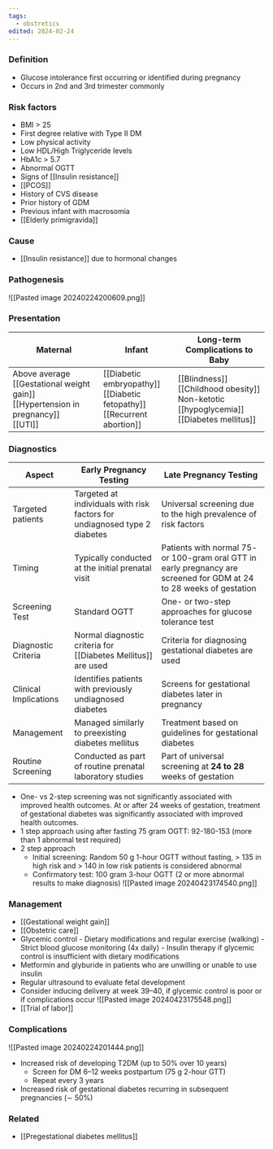 ```yaml
---
tags:
  - obstretics
edited: 2024-02-24
---
```

### Definition
- Glucose intolerance first occurring or identified during pregnancy
- Occurs in 2nd and 3rd trimester commonly

### Risk factors
- BMI > 25
- First degree relative with Type II DM
- Low physical activity
- Low HDL/High Triglyceride levels
- HbA1c > 5.7
- Abnormal OGTT
- Signs of [[Insulin resistance]]
- [[PCOS]]
- History of CVS disease
- Prior history of GDM
- Previous infant with macrosomia
- [[Elderly primigravida]] 

### Cause
- [[Insulin resistance]] due to hormonal changes

### Pathogenesis
![[Pasted image 20240224200609.png]]
### Presentation

| Maternal                                                                                 | Infant                                                                         | Long-term Complications to Baby                                                                     |
| ---------------------------------------------------------------------------------------- | ------------------------------------------------------------------------------ | --------------------------------------------------------------------------------------------------- |
| Above average [[Gestational weight gain]]<br> [[Hypertension in pregnancy]] <br> [[UTI]] | [[Diabetic embryopathy]] <br>[[Diabetic fetopathy]] <br>[[Recurrent abortion]] | [[Blindness]] <br>[[Childhood obesity]] <br> Non-ketotic [[hypoglycemia]]<br> [[Diabetes mellitus]] |

### Diagnostics
| Aspect                | Early Pregnancy Testing                                                   | Late Pregnancy Testing                                                                                               |
| --------------------- | ------------------------------------------------------------------------- | -------------------------------------------------------------------------------------------------------------------- |
| Targeted patients     | Targeted at individuals with risk factors for undiagnosed type 2 diabetes | Universal screening due to the high prevalence of risk factors                                                       |
| Timing                | Typically conducted at the initial prenatal visit                         | Patients with normal 75- or 100-gram oral GTT in early pregnancy are screened for GDM at 24 to 28 weeks of gestation |
| Screening Test        | Standard OGTT                                                             | One- or two-step approaches for glucose tolerance test                                                               |
| Diagnostic Criteria   | Normal diagnostic criteria for [[Diabetes Mellitus]] are used             | Criteria for diagnosing gestational diabetes are used                                                                |
| Clinical Implications | Identifies patients with previously undiagnosed diabetes                  | Screens for gestational diabetes later in pregnancy                                                                  |
| Management            | Managed similarly to preexisting diabetes mellitus                        | Treatment based on guidelines for gestational diabetes                                                               |
| Routine Screening     | Conducted as part of routine prenatal laboratory studies                  | Part of universal screening at **24 to 28** weeks of gestation                                                       |

- One- vs 2-step screening was not significantly associated with improved health outcomes. At or after 24 weeks of gestation, treatment of gestational diabetes was significantly associated with improved health outcomes.
- 1 step approach using after fasting 75 gram OGTT: 92-180-153 (more than 1 abnormal test required)
- 2 step approach
	- Initial screening: Random 50 g 1-hour OGTT without fasting, > 135 in high risk and > 140 in low risk patients is considered abnormal
	- Confirmatory test: 100 gram 3-hour OGTT (2 or more abnormal results to make diagnosis) 
	![[Pasted image 20240423174540.png]]
### Management
- [[Gestational weight gain]] 
- [[Obstetric care]] 
- Glycemic control
	   - Dietary modifications and regular exercise (walking)
	   - Strict blood glucose monitoring (4x daily)
	   - Insulin therapy if glycemic control is insufficient with dietary modifications 
- Metformin and glyburide in patients who are unwilling or unable to use insulin
- Regular ultrasound to evaluate fetal development
- Consider inducing delivery at week 39–40, if glycemic control is poor or if complications occur
![[Pasted image 20240423175548.png]]
- [[Trial of labor]] 
### Complications
![[Pasted image 20240224201444.png]]
 - Increased risk of developing T2DM (up to 50% over 10 years)
    - Screen for DM 6–12 weeks postpartum (75 g 2-hour GTT)
    - Repeat every 3 years
- Increased risk of gestational diabetes recurring in subsequent pregnancies (∼ 50%)
### Related
- [[Pregestational diabetes mellitus]] 
